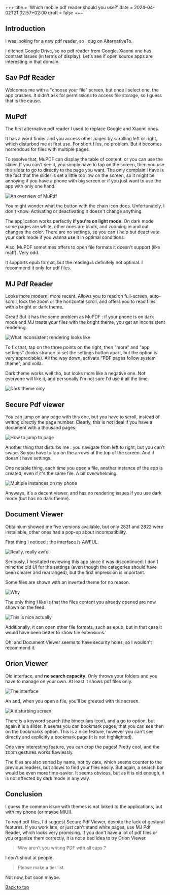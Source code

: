 +++
title = 'Which mobile pdf reader should you use?'
date = 2024-04-02T21:02:57+02:00
draft = false
+++

## Introduction

I was looking for a new pdf reader, so I dug on AlternativeTo.

I ditched Google Drive, so no pdf reader from Google. Xiaomi one has contrast issues (in terms of display). Let's see if open source apps are interesting in that domain.

## Sav Pdf Reader

Welcomes me with a "choose your file" screen, but once I select one, the app crashes. It didn't ask for permissions to access file storage, so I guess that is the cause.

## MuPdf

The first alternative pdf reader I used to replace Google and Xiaomi ones.

It has a word finder and you access other pages by scrolling left or right, which disturbed me at first use. For short files, no problem. But it becomes horrendous for files with multiple pages.

To resolve that, MuPDF can display the table of content, or you can use the slider. If you can't see it, you simply have to tap on the screen, then you use the slider to go to directly to the page you want. The only complain I have is the fact that the slider is set a little too low on the screen, so it might be annoying if you have a phone with big screen or if you just want to use the app with only one hand.

![An overview of MuPdf](/images/mobile-pdf-reader/mupdf.png)

You might wonder what the button with the chain icon does. Unfortunately, I don't know. Activating or deactivating it doesn't change anything.

The application works perfectly **if you're on light mode**. On dark mode some pages are white, other ones are black, and zooming in and out changes the color. There are no settings, so you can't help but deactivate your dark mode if you wanna use it in optimal conditions.

Also, MuPDF sometimes offers to open file formats it doesn't support (like maff). Very odd.

It supports epub format, but the reading is definitely not optimal. I recommend it only for pdf files.

## MJ Pdf Reader

Looks more modern, more recent. Allows you to read on full-screen, auto-scroll, lock the zoom or the horizontal scroll, and offers you to read files with a bright or dark theme.

Great! But it has the same problem as MuPDF : if your phone is on dark mode and MJ treats your files with the bright theme, you get an inconsistent rendering.

![What inconsistent rendering looks like](/images/mobile-pdf-reader/mjpdf.png)

To fix that, tap on the three points on the right, then "more" and "app settings" (looks strange to set the settings button apart, but the option is very appreciable). All the way down, activate "PDF pages follow system theme", and voila.

Dark theme works well tho, but looks more like a negative one. Not everyone will like it, and personally I'm not sure I'd use it all the time.

![Dark theme only](/images/mobile-pdf-reader/negative.png)

## Secure Pdf viewer

You can jump on any page with this one, but you have to scroll, instead of writing directly the page number. Clearly, this is not ideal if you have a document with a thousand pages.

![How to jump to page](/images/mobile-pdf-reader/jump.png)

Another thing that disturbs me : you navigate from left to right, but you can't swipe. So you have to tap on the arrows at the top of the screen. And it doesn't have settings.

One notable thing, each time you open a file, another instance of the app is created, even if it's the same file. A bit overwhelming.

![Multiple instances on my phone](/images/mobile-pdf-reader/instances.png)

Anyways, it's a decent viewer, and has no rendering issues if you use dark mode (but has no dark theme).

## Document Viewer

Obtainium showed me five versions available, but only 2821 and 2822 were installable, other ones had a pop-up about incompatibility.

First thing I noticed : the interface is AWFUL.

![Really, really awful](/images/mobile-pdf-reader/interface.png)

Seriously, I hesitated reviewing this app since it was discontinued. I don't mind the old UI for the settings (even though the categories should have been clearer and rearranged), but the first impression is important.

Some files are shown with an inverted theme for no reason.

![Why](/images/mobile-pdf-reader/inverted.png)

The only thing I like is that the files content you already opened are now shown on the feed.

![This is nice actually](/images/mobile-pdf-reader/content.png)

Additionally, it can open other file formats, such as epub, but in that case it would have been better to show file extensions.

Oh, and Document Viewer seems to have security holes, so I wouldn't recommend it.

## Orion Viewer

Old interface, and **no search capacity**. Only throws your folders and you have to manage on your own. At least it shows pdf files only.

![The interface](/images/mobile-pdf-reader/orion.png)

Ah and, when you open a file, you'll be greeted with this screen.

![A disturbing screen](/images/mobile-pdf-reader/screen.png)

There is a keyword search (the binoculars icon), and a go to option, but again it is a slider. It seems you can bookmark pages, that you can see then on the bookmarks option. This is a nice feature, however you can't see directly and explicitly a bookmark page (it is not highlighted).

One very interesting feature, you can crop the pages! Pretty cool, and the zoom gestures works flawlessly.

The files are also sorted by name, not by date, which seems counter to the previous readers, but allows to find your files easily. But again, a search bar would be even more time-savior. It seems obvious, but as it is old enough, it is not affected by dark mode in any way.

## Conclusion

I guess the common issue with themes is not linked to the applications, but with my phone (or maybe MIUI).

To read pdf files, I'd suggest Secure Pdf Viewer, despite the lack of gestural features. If you work late, or just can't stand white pages, use MJ Pdf Reader, which looks very promising. If you don't have a lot of pdf files or you organize them correctly, it is not a bad idea to try Orion Viewer.

> Why aren't you writing PDF with all caps ?

I don't shout at people.

> Please make a tier list.

Not now, but soon maybe.

[Back to top](#introduction)
